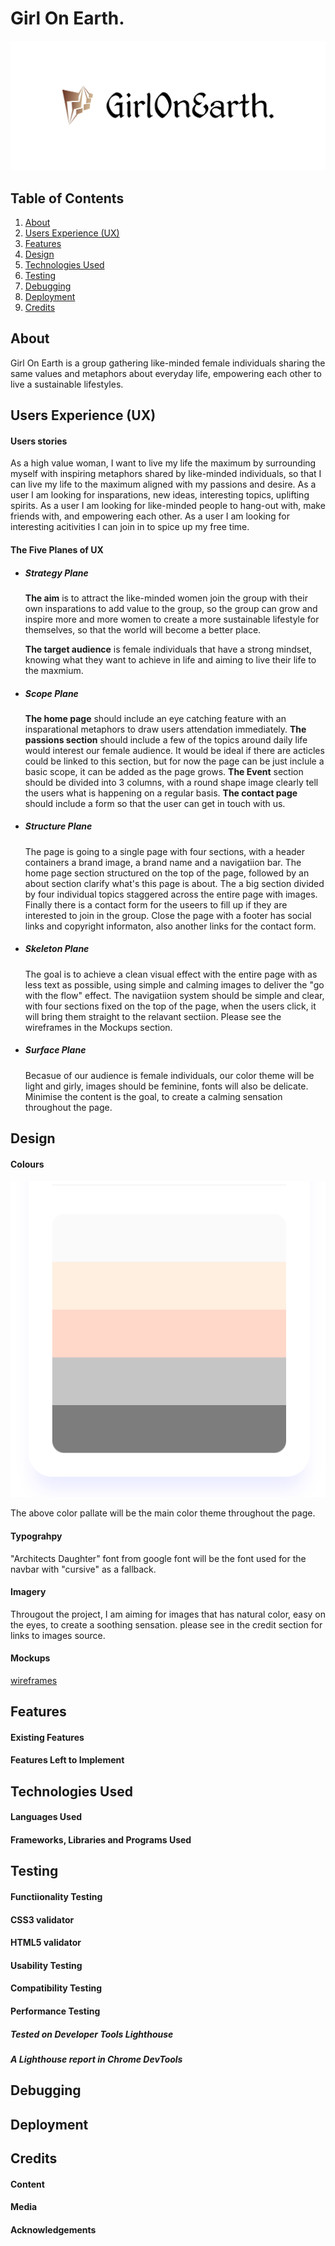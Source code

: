 # Girl On Earth.
![logo](assets/images/logo.png)
## Table of Contents
1. [About](#about)
2. [Users Experience (UX)](#user-experience)
3. [Features](#feature)
4. [Design](#design)
5. [Technologies Used](#Technologies-used)
7. [Testing](#testing)
8. [Debugging](#debugging)
8. [Deployment](#Deployment)
9. [Credits](#credits)


## About


Girl On Earth is a group gathering like-minded female individuals sharing the same values and metaphors about everyday life, empowering each other to live a sustainable lifestyles.

## Users Experience (UX)


#### Users stories

As a high value woman, I want to live my life the maximum by surrounding myself with inspiring metaphors shared by like-minded individuals, so that I can live my life to the maximum aligned with my passions and desire.
As a user I am looking for insparations, new ideas, interesting topics, uplifting spirits.
As a user I am looking for like-minded people to hang-out with, make friends with, and empowering each other.
As a user I am looking for interesting acitivities I can join in to spice up my free time.

#### The Five Planes of UX

* ##### Strategy Plane

  **The aim** is to attract the like-minded women join the group with their own insparations to add value to the group, so the group can grow and inspire more and more women to create a more sustainable lifestyle for themselves, so that the world will become a better place.

  **The target audience** is female individuals that have a strong mindset, knowing what they want to achieve in life and aiming to live their life to the maxmium.

* ##### Scope Plane

  **The home page** should include an eye catching feature with an insparational metaphors to draw users attendation immediately. **The passions section** should include a few of the topics around daily life would interest our female audience. It would be ideal if there are acticles could be linked to this section, but for now the page can be just inclule a basic scope, it can be added as the page grows. **The Event** section should be divided into 3 columns, with a round shape image clearly tell the users what is happening on a regular basis. **The contact page** should include a form so that the user can get in touch with us.

* ##### Structure Plane
  
  The page is going to a single page with four sections, with a header containers a brand image, a brand name and a navigatiion bar. The home page section structured on the top of the page, followed by an about section clarify what's this page is about. The a big section divided by four individual topics staggered across the entire page with images. Finally there is a contact form for the useers to fill up if they are interested to join in the group. Close the page with a footer has social links and copyright informaton, also another links for the contact form.

* ##### Skeleton Plane
  The goal is to achieve a clean visual effect with the entire page with as less text as possible, using simple and calming images to deliver the "go with the flow" effect. The navigatiion system should be simple and clear, with four sections fixed on the top of the page, when the users click, it will bring them straight to the relavant sectiion. Please see the wireframes in the Mockups section.

* ##### Surface Plane
  Becasue of our audience is female individuals, our color theme will be light and girly, images should be feminine, fonts will also be delicate. Minimise the content is the goal, to create a calming sensation throughout the page.

## Design


#### Colours



![pallate 1](assets/images/ms1-color-pallate.png)

The above color pallate will be the main color theme throughout the page. 


#### Typograhpy
"Architects Daughter" font from google font will be the font used for the navbar with "cursive" as a fallback.

#### Imagery
Througout the project, I am aiming for images that has natural color, easy on the eyes, to create a soothing sensation.
please see in the credit section for links to images source.

#### Mockups
[wireframes](assets/wireframes/ms1.pdf)

## Features


#### Existing Features


#### Features Left to Implement

## Technologies Used


#### Languages Used

#### Frameworks, Libraries and Programs Used

## Testing


#### Functiionality Testing

#### CSS3 validator

#### HTML5 validator

#### Usability Testing

#### Compatibility Testing

#### Performance Testing

##### Tested on Developer Tools Lighthouse

##### A Lighthouse report in Chrome DevTools

## Debugging


## Deployment


## Credits


#### Content

#### Media

#### Acknowledgements







